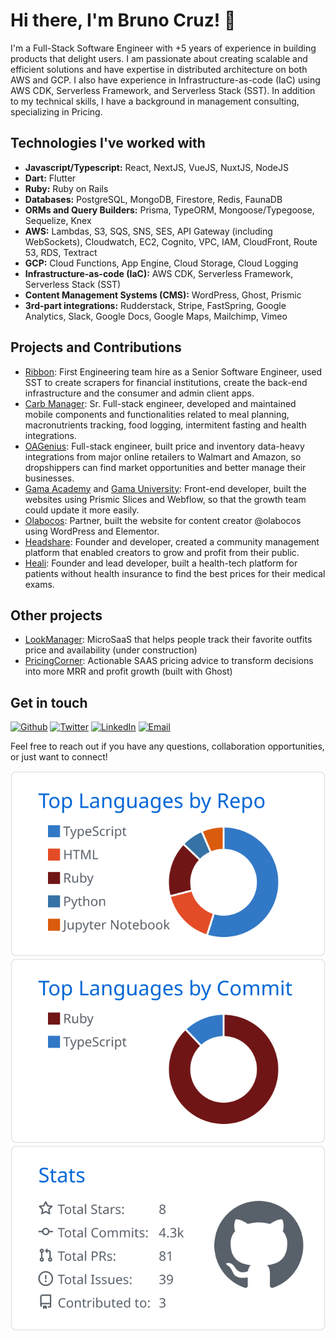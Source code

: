 # Hi there, I'm Bruno Cruz! 👋
<!--
Here are some ideas to get you started:

- 🔭 I’m currently working on ...
- 🌱 I’m currently learning ...
- 👯 I’m looking to collaborate on ...
- 🤔 I’m looking for help with ...
- 💬 Ask me about ...
- 📫 How to reach me: ...
- ⚡ Fun fact: ...
-->

I'm a Full-Stack Software Engineer with +5 years of experience in building products that delight users. I am passionate about creating scalable and efficient solutions and have expertise in distributed architecture on both AWS and GCP. I also have experience in Infrastructure-as-code (IaC) using AWS CDK, Serverless Framework, and Serverless Stack (SST). In addition to my technical skills, I have a background in management consulting, specializing in Pricing.

## Technologies I've worked with

- **Javascript/Typescript:** React, NextJS, VueJS, NuxtJS, NodeJS
- **Dart:** Flutter
- **Ruby:** Ruby on Rails
- **Databases:** PostgreSQL, MongoDB, Firestore, Redis, FaunaDB
- **ORMs and Query Builders:** Prisma, TypeORM, Mongoose/Typegoose, Sequelize, Knex
- **AWS:** Lambdas, S3, SQS, SNS, SES, API Gateway (including WebSockets), Cloudwatch, EC2, Cognito, VPC, IAM, CloudFront, Route 53, RDS, Textract
- **GCP:** Cloud Functions, App Engine, Cloud Storage, Cloud Logging
- **Infrastructure-as-code (IaC):** AWS CDK, Serverless Framework, Serverless Stack (SST)
- **Content Management Systems (CMS):** WordPress, Ghost, Prismic
- **3rd-part integrations:** Rudderstack, Stripe, FastSpring, Google Analytics, Slack, Google Docs, Google Maps, Mailchimp, Vimeo

## Projects and Contributions
- [Ribbon](https://trustribbon.com): First Engineering team hire as a Senior Software Engineer, used SST to create scrapers for financial institutions, create the back-end infrastructure and the consumer and admin client apps.
- [Carb Manager](https://carbmanager.com): Sr. Full-stack engineer, developed and maintained mobile components and functionalities related to meal planning, macronutrients tracking, food logging, intermitent fasting and health integrations.
- [OAGenius](https://oagenius.com): Full-stack engineer, built price and inventory data-heavy integrations from major online retailers to Walmart and Amazon, so dropshippers can find market opportunities and better manage their businesses.
- [Gama Academy](https://www.gama.academy/) and [Gama University](https://gama.university/): Front-end developer, built the websites using Prismic Slices and Webflow, so that the growth team could update it more easily.
- [Olabocos](https://olabocos.com.br): Partner, built the website for content creator @olabocos using WordPress and Elementor.
- [Headshare](http://headshare-community-web.brucruz.vercel.app/): Founder and developer, created a community management platform that enabled creators to grow and profit from their public.
- [Heali](http://sagittarius.vercel.app/): Founder and lead developer, built a health-tech platform for patients without health insurance to find the best prices for their medical exams.

## Other projects
- [LookManager](https://look-manager.herokuapp.com/): MicroSaaS that helps people track their favorite outfits price and availability (under construction)
- [PricingCorner](https://www.pricingcorner.com): Actionable SAAS pricing advice to transform decisions into more MRR and profit growth (built with Ghost)

## Get in touch
<p><a href="https://github.com/brucruz" target="_blank"><img alt="Github" src="https://img.shields.io/badge/GitHub-%2312100E.svg?&style=for-the-badge&logo=Github&logoColor=white" /></a> <a href="https://twitter.com/ImBrunoCruz" target="_blank"><img alt="Twitter" src="https://img.shields.io/badge/twitter-%231DA1F2.svg?&style=for-the-badge&logo=twitter&logoColor=white" /></a> <a href="https://www.linkedin.com/in/brunogcruz" target="_blank"><img alt="LinkedIn" src="https://img.shields.io/badge/linkedin-%230077B5.svg?&style=for-the-badge&logo=linkedin&logoColor=white" /></a> <a href="mailto:bruno@brunocruz.me" target="_blank"><img alt="Email" src="https://img.shields.io/badge/email-%030012.svg?&style=for-the-badge" /></a>
</p>

Feel free to reach out if you have any questions, collaboration opportunities, or just want to connect!

[![](https://raw.githubusercontent.com/brucruz/brucruz/main/profile-summary-card-output/github/1-repos-per-language.svg)](https://github.com/vn7n24fzkq/github-profile-summary-cards) [![](https://raw.githubusercontent.com/brucruz/brucruz/main/profile-summary-card-output/github/2-most-commit-language.svg)](https://github.com/vn7n24fzkq/github-profile-summary-cards) [![](https://raw.githubusercontent.com/brucruz/brucruz/main/profile-summary-card-output/github/3-stats.svg)](https://github.com/vn7n24fzkq/github-profile-summary-cards)

